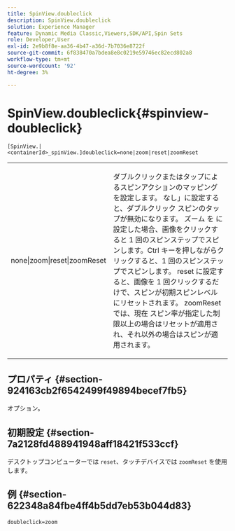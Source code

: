 ```yaml
---
title: SpinView.doubleclick
description: SpinView.doubleclick
solution: Experience Manager
feature: Dynamic Media Classic,Viewers,SDK/API,Spin Sets
role: Developer,User
exl-id: 2e9b8f8e-aa36-4b47-a36d-7b7036e8722f
source-git-commit: 6f838470a7bdea8e8c0219e59746ec82ecd802a8
workflow-type: tm+mt
source-wordcount: '92'
ht-degree: 3%

---
```


# SpinView.doubleclick{#spinview-doubleclick}

`[SpinView.|<containerId>_spinView.]doubleclick=none|zoom|reset|zoomReset`

<table id="table_E314540D347D47699C04EB80D20C0721"> 
 <tbody> 
  <tr> 
   <td colname="col1"> <p> <span class="codeph"> none|zoom|reset|zoomReset </span> </p> </td> 
   <td colname="col2"> <p> ダブルクリックまたはタップによるスピンアクションのマッピングを設定します。 <span class="codeph"> なし」に設定すると、ダブルクリック </span> スピンのタップが無効になります。 ズーム </span> を <span class="codeph"> に設定した場合、画像をクリックすると 1 回のスピンステップでスピンします。Ctrl キーを押しながらクリックすると、1 回のスピンステップでスピンします。 <span class="codeph"> reset </span> に設定すると、画像を 1 回クリックするだけで、スピンが初期スピンレベルにリセットされます。 zoomReset </span> では、現在 <span class="codeph"> スピン率が指定した制限以上の場合はリセットが適用され、それ以外の場合はスピンが適用されます。 </p> </td> 
  </tr> 
 </tbody> 
</table>

## プロパティ {#section-924163cb2f6542499f49894becef7fb5}

オプション。

## 初期設定 {#section-7a2128fd488941948aff18421f533ccf}

デスクトップコンピューターでは `reset`、タッチデバイスでは `zoomReset` を使用します。

## 例 {#section-622348a84fbe4ff4b5dd7eb53b044d83}

`doubleclick=zoom`
